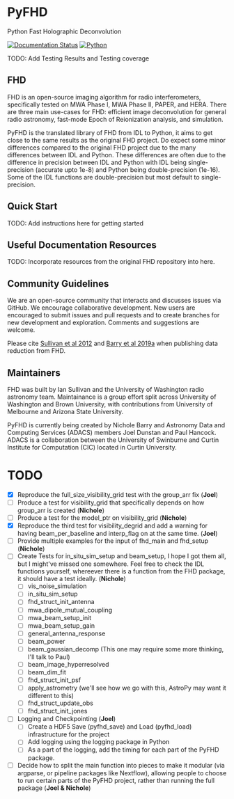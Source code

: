 # PyFHD
Python Fast Holographic Deconvolution

[![Documentation Status](https://readthedocs.org/projects/pyfhd/badge/?version=latest)](https://pyfhd.readthedocs.io/en/latest/?badge=latest)
[![Python](https://img.shields.io/badge/python-3.7%20%7C%203.8%20%7C%203.9%20%7C%203.10-blue)](https://www.python.org/downloads/release/)

TODO: Add Testing Results and Testing coverage

## FHD
FHD is an open-source imaging algorithm for radio interferometers, specifically tested on MWA Phase I, MWA Phase II, PAPER, and HERA. There are three main use-cases for FHD: efficient image deconvolution for general radio astronomy, fast-mode Epoch of Reionization analysis, and simulation.

PyFHD is the translated library of FHD from IDL to Python, it aims to get close to the same results as the original FHD project. Do expect some minor differences compared to the original FHD project due to the many differences between IDL and Python. These differences are often due to the difference in precision between IDL and Python with IDL being single-precision (accurate upto 1e-8) and Python being double-precision (1e-16). Some of the IDL functions are double-precision but most default to single-precision.

## Quick Start
TODO: Add instructions here for getting started

## Useful Documentation Resources
TODO: Incorporate resources from the original FHD repository into here.

## Community Guidelines
We are an open-source community that interacts and discusses issues via GitHub. We encourage collaborative development. New users are encouraged to submit issues and pull requests and to create branches for new development and exploration. Comments and suggestions are welcome.

Please cite [Sullivan et al 2012](https://arxiv.org/abs/1209.1653) and [Barry et al 2019a](https://arxiv.org/abs/1901.02980) when publishing data reduction from FHD.

## Maintainers
FHD was built by Ian Sullivan and the University of Washington radio astronomy team. Maintainance is a group effort split across University of Washington and Brown University, with contributions from University of Melbourne and Arizona State University. 

PyFHD is currently being created by Nichole Barry and Astronomy Data and Computing Services (ADACS) members Joel Dunstan and Paul Hancock. ADACS is a collaboration between the University of Swinburne and Curtin Institute for Computation (CIC) located in Curtin University.

# TODO

- [X] Reproduce the full_size_visibility_grid test with the group_arr fix (**Joel**)
- [ ] Produce a test for visibility_grid that specifically depends on how group_arr is created (**Nichole**)
- [ ] Produce a test for the model_ptr on visibility_grid (**Nichole**)
- [X] Reproduce the third test for visibility_degrid and add a warning for having beam_per_baseline and interp_flag on at the same time. (**Joel**)
- [ ] Provide multiple examples for the input of fhd_main and fhd_setup (**Nichole**)
- [ ] Create Tests for in_situ_sim_setup and beam_setup, I hope I got them all, but I might've missed one somewhere. Feel free to check the IDL functions yourself, whereever there is a function from the FHD package, it should have a test ideally. (**Nichole**)
  - [ ] vis_noise_simulation
  - [ ] in_situ_sim_setup 
  - [ ] fhd_struct_init_antenna
  - [ ] mwa_dipole_mutual_coupling
  - [ ] mwa_beam_setup_init
  - [ ] mwa_beam_setup_gain
  - [ ] general_antenna_response
  - [ ] beam_power
  - [ ] beam_gaussian_decomp (This one may require some more thinking, I'll talk to Paul)
  - [ ] beam_image_hyperresolved
  - [ ] beam_dim_fit
  - [ ] fhd_struct_init_psf
  - [ ] apply_astrometry (we'll see how we go with this, AstroPy may want it different to this)
  - [ ] fhd_struct_update_obs
  - [ ] fhd_struct_init_jones
- [ ] Logging and Checkpointing (**Joel**)
  - [ ] Create a HDF5 Save (pyfhd_save) and Load (pyfhd_load) infrastructure for the project
  - [ ] Add logging using the logging package in Python
  - [ ] As a part of the logging, add the timing for each part of the PyFHD package.
- [ ] Decide how to split the main function into pieces to make it modular (via argparse, or pipeline packages like Nextflow), allowing people to choose to run certain parts of the PyFHD project, rather than running the full package (**Joel & Nichole**)
